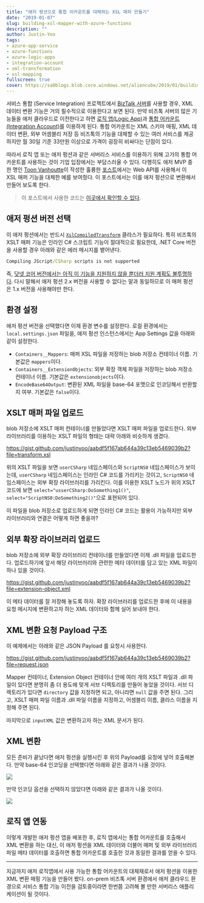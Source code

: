 ```yaml
---
title: "애저 펑션으로 통합 어카운트를 대체하는 XSL 매퍼 만들기"
date: "2019-01-07"
slug: building-xsl-mapper-with-azure-functions
description: ""
author: Justin-Yoo
tags:
- azure-app-service
- azure-functions
- azure-logic-apps
- integration-account
- xml-transformation
- xsl-mapping
fullscreen: true
cover: https://sa0blogs.blob.core.windows.net/aliencube/2019/01/building-xsl-mapper-with-azure-functions-00.png
---
```


서비스 통합 (Service Integration) 프로젝트에서 [BizTalk 서버](https://www.microsoft.com/en-au/cloud-platform/biztalk)를 사용할 경우, XML 데이터 변환 기능은 거의 필수적으로 이용한다고 보면 된다. 만약 비즈톡 서버의 많은 기능들을 애저 클라우드로 이전한다고 하면 [로직 앱(Logic App)](https://azure.microsoft.com/en-au/services/logic-apps/)과 [통합 어카운트(Integration Account)](https://docs.microsoft.com/en-us/azure/logic-apps/logic-apps-enterprise-integration-create-integration-account)를 이용하게 된다. 통합 어카운트는 XML 스키마 매핑, XML 데이터 변환, 외부 어셈블리 저장 등 비즈톡의 기능을 대체할 수 있는 여러 서비스를 제공하지만 월 30일 기준 33만원 이상으로 가격이 굉장히 비싸다는 단점이 있다.

따라서 로직 앱 또는 애저 펑션과 같은 서버리스 서비스를 이용하기 위해 고가의 통합 어카운트를 사용하는 것이 기업 입장에서는 부담스러울 수 있다. 다행히도 애저 MVP 중 한 명인 [Toon Vanhoutte](https://twitter.com/toonvanhoutte)이 작성한 훌륭한 [포스트](https://toonvanhoutte.wordpress.com/2017/06/16/run-biztalk-extension-objects-in-logic-apps/)에서는 Web API를 사용해서 이 XSL 매퍼 기능을 대체한 예를 보여줬다. 이 포스트에서는 이를 애저 펑션으로 변환해서 만들어 보도록 한다.

> 이 포스트에서 사용한 코드는 [이곳에서 확인할 수 있다](https://github.com/aliencube/AzureFunctions-XSL-Mapper).

## 애저 펑션 버전 선택

이 애저 펑션에서는 반드시 [`XslCompiledTransform`](https://docs.microsoft.com/en-us/dotnet/api/system.xml.xsl.xslcompiledtransform?view=netcore-2.2) 클라스가 필요하다. 특히 비즈톡의 XSLT 매퍼 기능은 인라인 C# 스크립트 기능이 절대적으로 필요한데, .NET Core 버전을 사용할 경우 아래와 같은 에러 메시지를 뱉어낸다.

```bat
Compiling JScript/CSharp scripts is not supported

```

즉, [닷넷 코어 버전에서는 아직 이 기능을 지원하지 않을 뿐더러 지원 계획도 불투명하다](https://github.com/dotnet/corefx/issues/19837). 다시 말해서 애저 펑션 2.x 버전을 사용할 수 없다는 말과 동일하므로 이 매퍼 펑션은 1.x 버전을 사용해야만 한다.

## 환경 설정

애저 펑션 버전을 선택했다면 이제 환경 변수를 설정한다. 로컬 환경에서는 `local.settings.json` 파일을, 애저 펑션 인스턴스에서는 App Settings 값을 아래와 같이 설정한다.

- `Containers__Mappers`: 매퍼 XSL 파일을 저장하는 blob 저장소 컨테이너 이름. 기본값은 `mappers`이다.
- `Containers__ExtensionObjects`: 외부 확장 객체 파일을 저장하는 blob 저장소 컨테이너 이름. 기본값은 `extensionobjects`이다.
- `EncodeBase64Output`: 변환된 XML 파일을 base-64 포맷으로 인코딩해서 반환할지 여부. 기본값은 `false`이다.

## XSLT 매퍼 파일 업로드

blob 저장소에 XSLT 매퍼 컨테이너를 만들었다면 XSLT 매퍼 파일을 업로드한다. 외부 라이브러리를 이용하는 XSLT 파일의 형태는 대략 아래와 비슷하게 생겼다.

https://gist.github.com/justinyoo/aabdf5f167ab644a39c13eb5469039b2?file=transform.xsl

위의 XSLT 파일을 보면 `userCSharp` 네임스페이스와 `ScriptNS0` 네임스페이스가 보이는데, `userCSharp` 네임스페이스는 인라인 C# 코드를 가리키는 것이고, `ScriptNS0` 네임스페이스는 외부 확장 라이브러리를 가리킨다. 이를 이용한 XSLT 노드가 위의 XSLT 코드에 보면 `select="usserCSharp:DoSomething1()"`, `select="ScriptNS0:DoSomething2()"`으로 표현되어 있다.

이 파일을 blob 저장소로 업로드하게 되면 인라인 C# 코드는 활용이 가능하지만 외부 라이브러리와 연결은 어떻게 하면 좋을까?

## 외부 확장 라이브러리 업로드

blob 저장소에 외부 확장 라이브러리 컨테이너를 만들었다면 이제 .dll 파일을 업로드한다. 업로드하기에 앞서 해당 라이브러리와 관련한 메타 데이터를 담고 있는 XML 파일이 하나 있을 것이다.

https://gist.github.com/justinyoo/aabdf5f167ab644a39c13eb5469039b2?file=extension-object.xml

이 메타 데이터를 잘 저장해 놓도록 하자. 확장 라이브러리를 업로드한 후에 이 내용을 요청 메시지에 변환하고자 하는 XML 데이터와 함께 실어 보내야 한다.

## XML 변환 요청 Payload 구조

이 예제에서는 아래와 같은 JSON Payload 를 요청시 사용한다.

https://gist.github.com/justinyoo/aabdf5f167ab644a39c13eb5469039b2?file=request.json

Mapper 컨테이너, Extension Object 컨테이너 안에 여러 개의 XSLT 파일과 .dll 파일이 있다면 분명히 좀 더 용도에 맞게 서브 디렉토리를 만들어 놓았을 것이다. 서브 디렉토리가 있다면 `directory` 값을 지정하면 되고, 아니라면 `null` 값을 주면 된다. 그리고, XSLT 매퍼 파일 이름과 .dll 파일 이름을 지정하고, 어셈블리 이름, 클라스 이름을 지정해 주면 된다.

마지막으로 `inputXML` 값은 변환하고자 하는 XML 문서가 된다.

## XML 변환

모든 준비가 끝났다면 애저 펑션을 실행시킨 후 위의 Payload를 요청에 넣어 호출해본다. 만약 base-64 인코딩을 선택했다면 아래와 같은 결과가 나올 것이다.

![](https://sa0blogs.blob.core.windows.net/aliencube/2019/01/building-xsl-mapper-with-azure-functions-01.png)

만약 인코딩 옵션을 선택하지 않았다면 아래와 같은 결과가 나올 것이다.

![](https://sa0blogs.blob.core.windows.net/aliencube/2019/01/building-xsl-mapper-with-azure-functions-02.png)

## 로직 앱 연동

이렇게 개발한 애저 펑션 앱을 배포한 후, 로직 앱에서는 통합 어카운트를 호출해서 XML 변환을 하는 대신, 이 애저 펑션을 XML 데이터와 더불어 매퍼 및 외부 라이브러리 파일 메타 데이터를 호출하면 통합 어카운트를 호출한 것과 동일한 결과를 얻을 수 있다.

* * *

지금까지 애저 로직앱에서 사용 가능한 통합 어카운트의 대체재로서 애저 펑션을 이용한 XML 변환 매핑 기능을 만들어 봤다. on-prem 비즈톡 서버 환경에서 애저 클라우드 환경으로 서비스 통합 기능 이전을 검토중이라면 한번쯤 고려해 볼 만한 서버리스 애플리케이션이 될 것이다.
